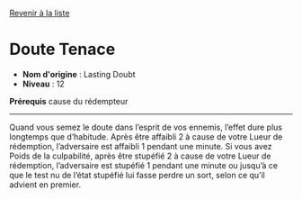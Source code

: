 [Revenir à la liste](..)

# Doute Tenace

 * **Nom d'origine** : Lasting Doubt
 * **Niveau** : 12


<p><strong>Prérequis</strong> cause du rédempteur</p>
<hr>
<p>Quand vous semez le doute dans l’esprit de vos ennemis, l’effet dure plus longtemps que d’habitude. Après être affaibli 2 à cause de votre Lueur de rédemption, l’adversaire est affaibli 1 pendant une minute. Si vous avez Poids de la culpabilité, après être stupéfié 2 à cause de votre Lueur de rédemption, l’adversaire est stupéfié 1 pendant une minute ou jusqu’à ce que le test nu de l’état stupéfié lui fasse perdre un sort, selon ce qu’il advient en premier.</p>